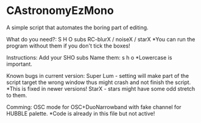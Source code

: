 # CAstronomyEzMono
A simple script that automates the boring part of editing.

What do you need?:
S H O subs
RC-blurX / noiseX / starX *You can run the program without them if you don't tick the boxes!

Instructions:
Add your SHO subs
Name them: s  h  o     *Lowercase is important.

Known bugs in current version:
Super Lum - setting will make part of the script target the wrong window thus might crash and not finish the script. *This is fixed in newer versions!
StarX - stars might have some odd stretch to them.

Comming:
OSC mode for OSC+DuoNarrowband with fake channel for HUBBLE palette. *Code is already in this file but not active!
